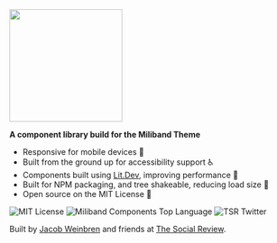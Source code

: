 <img width="200px" src="assets/images/cover.png">

**A component library build for the Miliband Theme**

-   Responsive for mobile devices 📱
-   Built from the ground up for accessibility support ♿
-   Components built using [Lit.Dev](https://lit.dev/), improving performance 🚀
-   Built for NPM packaging, and tree shakeable, reducing load size 🌲
-   Open source on the MIT License 📖

![MIT License](https://img.shields.io/badge/license-MIT-black)
![Miliband Components Top Language](https://img.shields.io/github/languages/top/JacobWeinbren/miliband-components)
![TSR Twitter](https://img.shields.io/twitter/follow/SocReview?style=social)

Built by [Jacob Weinbren](https://github.com/JacobWeinbren) and friends at [The Social Review](https://www.thesocialreview.co.uk/).
